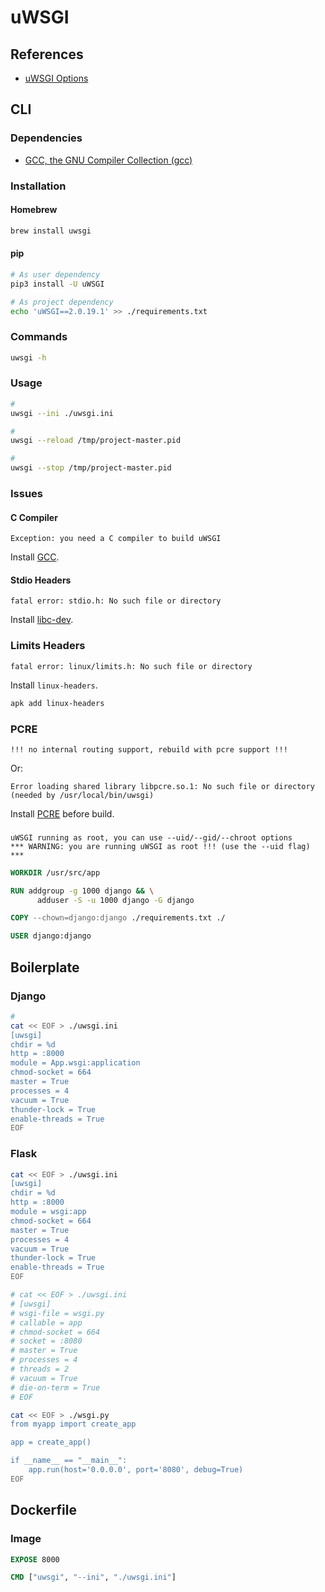# uWSGI

## References

- [uWSGI Options](https://uwsgi-docs.readthedocs.io/en/latest/Options.html)

## CLI

### Dependencies

- [GCC, the GNU Compiler Collection (gcc)](/gcc.md)

### Installation

#### Homebrew

```sh
brew install uwsgi
```

#### pip

```sh
# As user dependency
pip3 install -U uWSGI

# As project dependency
echo 'uWSGI==2.0.19.1' >> ./requirements.txt
```

### Commands

```sh
uwsgi -h
```

### Usage

```sh
#
uwsgi --ini ./uwsgi.ini

#
uwsgi --reload /tmp/project-master.pid

#
uwsgi --stop /tmp/project-master.pid
```

### Issues

#### C Compiler

```log
Exception: you need a C compiler to build uWSGI
```

Install [GCC](/gcc.md).

#### Stdio Headers

```log
fatal error: stdio.h: No such file or directory
```

Install [libc-dev](/gcc.md).

### Limits Headers

```log
fatal error: linux/limits.h: No such file or directory
```

Install `linux-headers`.

```sh
apk add linux-headers
```

### PCRE

```log
!!! no internal routing support, rebuild with pcre support !!!
```

Or:

```log
Error loading shared library libpcre.so.1: No such file or directory (needed by /usr/local/bin/uwsgi)
```

Install [PCRE](/pcre.md) before build.

###

```log
uWSGI running as root, you can use --uid/--gid/--chroot options
*** WARNING: you are running uWSGI as root !!! (use the --uid flag) ***
```

```Dockerfile
WORKDIR /usr/src/app

RUN addgroup -g 1000 django && \
      adduser -S -u 1000 django -G django

COPY --chown=django:django ./requirements.txt ./

USER django:django
```

## Boilerplate

### Django

```sh
#
cat << EOF > ./uwsgi.ini
[uwsgi]
chdir = %d
http = :8000
module = App.wsgi:application
chmod-socket = 664
master = True
processes = 4
vacuum = True
thunder-lock = True
enable-threads = True
EOF
```

### Flask

```sh
cat << EOF > ./uwsgi.ini
[uwsgi]
chdir = %d
http = :8000
module = wsgi:app
chmod-socket = 664
master = True
processes = 4
vacuum = True
thunder-lock = True
enable-threads = True
EOF

# cat << EOF > ./uwsgi.ini
# [uwsgi]
# wsgi-file = wsgi.py
# callable = app
# chmod-socket = 664
# socket = :8080
# master = True
# processes = 4
# threads = 2
# vacuum = True
# die-on-term = True
# EOF
```

```sh
cat << EOF > ./wsgi.py
from myapp import create_app

app = create_app()

if __name__ == "__main__":
    app.run(host='0.0.0.0', port='8080', debug=True)
EOF
```

## Dockerfile

### Image

```Dockerfile
EXPOSE 8000

CMD ["uwsgi", "--ini", "./uwsgi.ini"]
```

